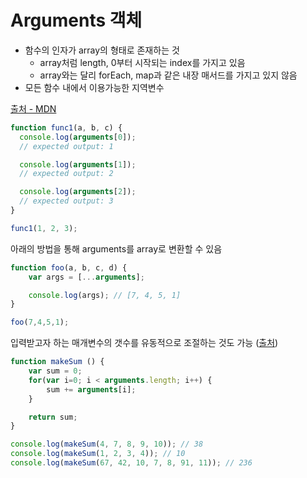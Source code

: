 # Arguments 객체

- 함수의 인자가 array의 형태로 존재하는 것
    - array처럼 length, 0부터 시작되는 index를 가지고 있음
    - array와는 달리 forEach, map과 같은 내장 매서드를 가지고 있지 않음
- 모든 함수 내에서 이용가능한 지역변수

[출처 - MDN](https://developer.mozilla.org/ko/docs/Web/JavaScript/Reference/Functions/arguments)
```JavaScript
function func1(a, b, c) {
  console.log(arguments[0]);
  // expected output: 1

  console.log(arguments[1]);
  // expected output: 2

  console.log(arguments[2]);
  // expected output: 3
}

func1(1, 2, 3);
```

아래의 방법을 통해 arguments를 array로 변환할 수 있음
```JavaScript
function foo(a, b, c, d) {
    var args = [...arguments];

    console.log(args); // [7, 4, 5, 1]
}

foo(7,4,5,1);
```

입력받고자 하는 매개변수의 갯수를 유동적으로 조절하는 것도 가능 ([출처](https://im-developer.tistory.com/66))
```JavaScript
function makeSum () {
	var sum = 0;
	for(var i=0; i < arguments.length; i++) {
		sum += arguments[i];
	}

	return sum;
}

console.log(makeSum(4, 7, 8, 9, 10)); // 38
console.log(makeSum(1, 2, 3, 4)); // 10
console.log(makeSum(67, 42, 10, 7, 8, 91, 11)); // 236
```

